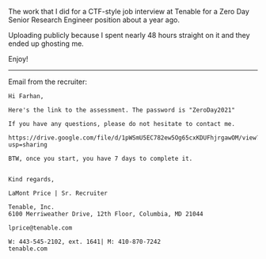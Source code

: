 The work that I did for a CTF-style job interview at Tenable for a Zero Day Senior Research Engineer position about a year ago.

Uploading publicly because I spent nearly 48 hours straight on it and they ended up ghosting me. 

Enjoy!

---

Email from the recruiter:

```
Hi Farhan,

Here's the link to the assessment. The password is "ZeroDay2021"

If you have any questions, please do not hesitate to contact me.

https://drive.google.com/file/d/1pWSmU5EC782ew5Og65cxKDUFhjrgawOM/view?usp=sharing 

BTW, once you start, you have 7 days to complete it.


Kind regards,

LaMont Price | Sr. Recruiter

Tenable, Inc.
6100 Merriweather Drive, 12th Floor, Columbia, MD 21044

lprice@tenable.com

W: 443-545-2102, ext. 1641| M: 410-870-7242 
tenable.com
```